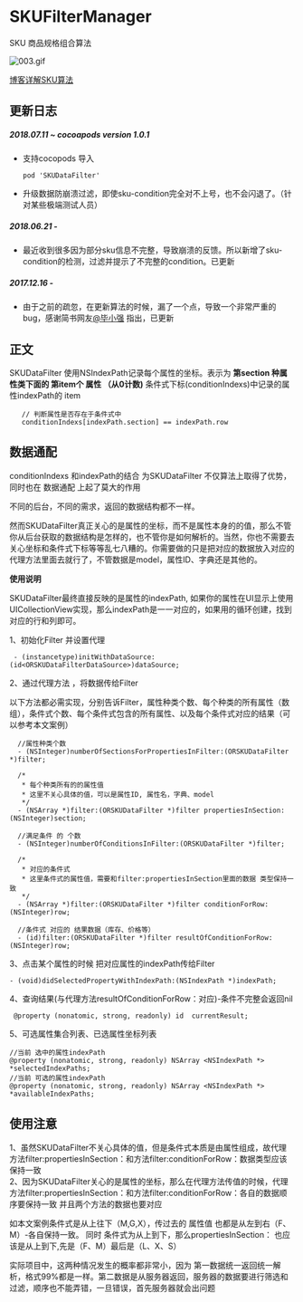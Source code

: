 # SKUFilterManager
SKU 商品规格组合算法 

![003.gif](http://upload-images.jianshu.io/upload_images/5192751-68d22cd9e80f8e08.gif?imageMogr2/auto-orient/strip%7CimageView2/2/w/1240)


[博客详解SKU算法](http://www.jianshu.com/p/295737e2ac77)
  
  
 

## 更新日志

##### 2018.07.11 ~ cocoapods version 1.0.1
- 支持cocopods 导入  

      pod 'SKUDataFilter'
- 升级数据防崩溃过滤，即使sku-condition完全对不上号，也不会闪退了。（针对某些极端测试人员）

##### 2018.06.21  -  
- 最近收到很多因为部分sku信息不完整，导致崩溃的反馈。所以新增了sku-condition的检测，过滤并提示了不完整的condition。已更新

##### 2017.12.16  -  
- 由于之前的疏忽，在更新算法的时候，漏了一个点，导致一个非常严重的bug，感谢简书网友[@毕小强](http://www.jianshu.com/u/1d1454c9bb0b) 指出，已更新

## 正文  

SKUDataFilter 使用NSIndexPath记录每个属性的坐标。表示为 **第section 种属性类下面的 第item个 属性 （从0计数)**
条件式下标(conditionIndexs)中记录的属性indexPath的 item


       // 判断属性是否存在于条件式中
       conditionIndexs[indexPath.section] == indexPath.row
  
## 数据通配
 conditionIndexs 和indexPath的结合 为SKUDataFilter 不仅算法上取得了优势，同时也在 数据通配 上起了莫大的作用

不同的后台，不同的需求，返回的数据结构都不一样。

然而SKUDataFilter真正关心的是属性的坐标，而不是属性本身的的值，那么不管你从后台获取的数据结构是怎样的，也不管你是如何解析的。当然，你也不需要去关心坐标和条件式下标等等乱七八糟的。你需要做的只是把对应的数据放入对应的代理方法里面去就行了，不管数据是model，属性ID、字典还是其他的。

**使用说明**

SKUDataFilter最终直接反映的是属性的indexPath, 如果你的属性在UI显示上使用UICollectionView实现，那么indexPath是一一对应的，如果用的循环创建，找到对应的行和列即可。

1、初始化Filter 并设置代理  

     - (instancetype)initWithDataSource:(id<ORSKUDataFilterDataSource>)dataSource;


2、通过代理方法 ，将数据传给Filter

以下方法都必需实现，分别告诉Filter，属性种类个数、每个种类的所有属性（数组），条件式个数、每个条件式包含的所有属性、以及每个条件式对应的结果（可以参考本文案例）

      //属性种类个数
      - (NSInteger)numberOfSectionsForPropertiesInFilter:(ORSKUDataFilter *)filter;

      /*
       * 每个种类所有的的属性值
       * 这里不关心具体的值，可以是属性ID, 属性名，字典、model
       */
      - (NSArray *)filter:(ORSKUDataFilter *)filter propertiesInSection:(NSInteger)section;

      //满足条件 的 个数
      - (NSInteger)numberOfConditionsInFilter:(ORSKUDataFilter *)filter;

      /*
       * 对应的条件式
       * 这里条件式的属性值，需要和filter:propertiesInSection里面的数据 类型保持一致
       */
      - (NSArray *)filter:(ORSKUDataFilter *)filter conditionForRow:(NSInteger)row;

      //条件式 对应的 结果数据（库存、价格等）
      - (id)filter:(ORSKUDataFilter *)filter resultOfConditionForRow:(NSInteger)row;

3、点击某个属性的时候 把对应属性的indexPath传给Filter

    - (void)didSelectedPropertyWithIndexPath:(NSIndexPath *)indexPath;

4、查询结果(与代理方法resultOfConditionForRow：对应)-条件不完整会返回nil

     @property (nonatomic, strong, readonly) id  currentResult;

5、可选属性集合列表、已选属性坐标列表  

    //当前 选中的属性indexPath
    @property (nonatomic, strong, readonly) NSArray <NSIndexPath *> *selectedIndexPaths;
    //当前 可选的属性indexPath
    @property (nonatomic, strong, readonly) NSArray <NSIndexPath *> *availableIndexPaths;

## 使用注意

1、虽然SKUDataFilter不关心具体的值，但是条件式本质是由属性组成，故代理方法filter:propertiesInSection：和方法filter:conditionForRow：数据类型应该保持一致  
2、因为SKUDataFilter关心的是属性的坐标，那么在代理方法传值的时候，代理方法filter:propertiesInSection：和方法filter:conditionForRow：各自的数据顺序要保持一致 并且两个方法的数据也要对应 

如本文案例条件式是从上往下（M,G,X），传过去的 属性值 也都是从左到右（F、M）-各自保持一致。 同时
条件式为从上到下，那么propertiesInSection： 也应该是从上到下,先是（F、M）最后是（L、X、S） 

实际项目中，这两种情况发生的概率都非常小，因为 第一数据统一返回统一解析，格式99%都是一样。第二数据是从服务器返回，服务器的数据要进行筛选和过滤，顺序也不能弄错，一旦错误，首先服务器就会出问题
